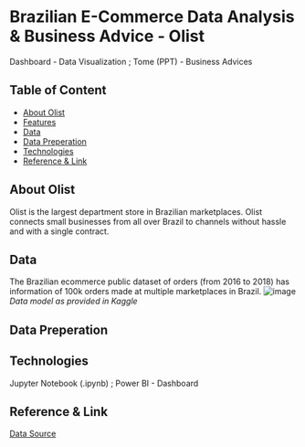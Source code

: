 # Brazilian E-Commerce Data Analysis & Business Advice - Olist
Dashboard - Data Visualization ; Tome (PPT) - Business Advices

## Table of Content
* [About Olist](#About-Olist)
* [Features](#Features)
* [Data](#Data)
* [Data Preperation](#Data-Preperation)
* [Technologies](#Technologies)
* [Reference & Link](#Reference-&-Link)


## About Olist
Olist is the largest department store in Brazilian marketplaces. Olist connects small businesses from all over Brazil to channels without hassle and with a single contract. 



## Data
The Brazilian ecommerce public dataset of orders (from 2016 to 2018) has information of 100k orders made at multiple marketplaces in Brazil.
![image](https://github.com/MarcoCTF/final_project/assets/87473385/337cd5a3-8042-402a-bdb6-4d860c070b3a)
*Data model as provided in Kaggle*

## Data Preperation

## Technologies
Jupyter Notebook (.ipynb) ; Power BI - Dashboard

## Reference & Link
[Data Source](https://drive.google.com/file/d/1bLwp3KmwvQHB2ucquErlkayI8yCEvmO9/view)
